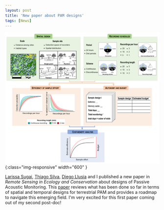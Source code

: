 ```yaml
---
layout: post
title: 'New paper about PAM designs'
tags: [News]
---
```

![roadmap](/assets/img/Sugai.jpg){:class="img-responsive" width="600" }

[Larissa Sugai](https://www.researchgate.net/profile/Larissa_Sugai2), [Thiago Silva](https://www.researchgate.net/profile/Thiago_Silva5), [Diego Llusia](https://www.uam.es/Ciencias/Llusia-Genique,-Diego/1446738942604.htm?language=es&pid=1242665012287&title=Llusia%20Genique,%20Diego) and I published a new paper in *Remote Sensing in Ecology and Conservation* about designs of Passive Acoustic Monitoring. This [paper](/assets/img/Sugai_et_al_2019_A_roadmap_for_survey_designs_in_terrestrial.pdf) reviews what has been done so far in terms of spatial and temporal designs for terrestrial PAM and provides a roadmap to navigate this emerging field. I'm very excited for this first paper coming out of my second post-doc!
